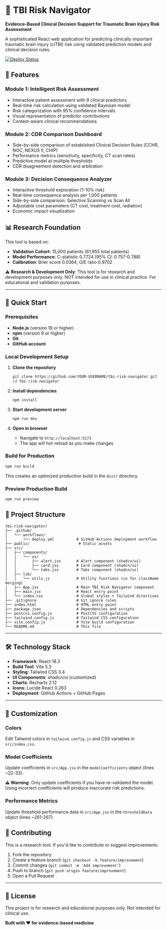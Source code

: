 # 🧠 TBI Risk Navigator

**Evidence-Based Clinical Decision Support for Traumatic Brain Injury Risk Assessment**

A sophisticated React web application for predicting clinically important traumatic brain injury (ciTBI) risk using validated prediction models and clinical decision rules.

[![Deploy Status](https://github.com/drazzam/tbi-risk-navigator/actions/workflows/deploy.yml/badge.svg)](https://github.com/YOUR-USERNAME/tbi-risk-navigator/actions/workflows/deploy.yml)

## 🎯 Features

### Module 1: Intelligent Risk Assessment
- Interactive patient assessment with 9 clinical predictors
- Real-time risk calculation using validated Bayesian model
- Risk categorization with 95% confidence intervals
- Visual representation of predictor contributions
- Context-aware clinical recommendations

### Module 2: CDR Comparison Dashboard
- Side-by-side comparison of established Clinical Decision Rules (CCHR, NOC, NEXUS II, CHIP)
- Performance metrics (sensitivity, specificity, CT scan rates)
- Predictive model at multiple thresholds
- CDR disagreement detection and arbitration

### Module 3: Decision Consequence Analyzer
- Interactive threshold exploration (1-10% risk)
- Real-time consequence analysis per 1,000 patients
- Side-by-side comparison: Selective Scanning vs Scan All
- Adjustable cost parameters (CT cost, treatment cost, radiation)
- Economic impact visualization

## 📊 Research Foundation

This tool is based on:
- **Validation Cohort**: 15,000 patients (61,955 total patients)
- **Model Performance**: C-statistic 0.7724 (95% CI: 0.757-0.788)
- **Calibration**: Brier score 0.0364, O/E ratio 0.9702

⚠️ **Research & Development Only**: This tool is for research and development purposes only. NOT intended for use in clinical practice. For educational and validation purposes.

---

## 🚀 Quick Start

### Prerequisites

- **Node.js** (version 18 or higher)
- **npm** (version 9 or higher)
- **Git**
- **GitHub account**

### Local Development Setup

1. **Clone the repository**
   ```bash
   git clone https://github.com/YOUR-USERNAME/tbi-risk-navigator.git
   cd tbi-risk-navigator
   ```

2. **Install dependencies**
   ```bash
   npm install
   ```

3. **Start development server**
   ```bash
   npm run dev
   ```

4. **Open in browser**
   - Navigate to `http://localhost:5173`
   - The app will hot-reload as you make changes

### Build for Production

```bash
npm run build
```

This creates an optimized production build in the `dist/` directory.

### Preview Production Build

```bash
npm run preview
```

## 📁 Project Structure

```
tbi-risk-navigator/
├── .github/
│   └── workflows/
│       └── deploy.yml          # GitHub Actions deployment workflow
├── public/                      # Static assets
├── src/
│   ├── components/
│   │   └── ui/
│   │       ├── alert.jsx       # Alert component (shadcn/ui)
│   │       ├── card.jsx        # Card component (shadcn/ui)
│   │       └── tabs.jsx        # Tabs component (shadcn/ui)
│   ├── lib/
│   │   └── utils.js            # Utility functions (cn for className merging)
│   ├── App.jsx                 # Main TBI Risk Navigator component
│   ├── main.jsx                # React entry point
│   └── index.css               # Global styles + Tailwind directives
├── .gitignore                  # Git ignore rules
├── index.html                  # HTML entry point
├── package.json                # Dependencies and scripts
├── postcss.config.js           # PostCSS configuration
├── tailwind.config.js          # Tailwind CSS configuration
├── vite.config.js              # Vite build configuration
└── README.md                   # This file
```

---

## 🛠️ Technology Stack

- **Framework**: React 18.3
- **Build Tool**: Vite 5.3
- **Styling**: Tailwind CSS 3.4
- **UI Components**: shadcn/ui (customized)
- **Charts**: Recharts 2.12
- **Icons**: Lucide React 0.263
- **Deployment**: GitHub Actions + GitHub Pages

---

## 🎨 Customization

### Colors

Edit Tailwind colors in `tailwind.config.js` and CSS variables in `src/index.css`.

### Model Coefficients

Update coefficients in `src/App.jsx` in the `modelCoefficients` object (lines ~22-33).

**⚠️ Warning**: Only update coefficients if you have re-validated the model. Using incorrect coefficients will produce inaccurate risk predictions.

### Performance Metrics

Update threshold performance data in `src/App.jsx` in the `thresholdData` object (lines ~261-267).


## 🤝 Contributing

This is a research tool. If you'd like to contribute or suggest improvements:

1. Fork the repository
2. Create a feature branch (`git checkout -b feature/improvement`)
3. Commit changes (`git commit -m 'Add improvement'`)
4. Push to branch (`git push origin feature/improvement`)
5. Open a Pull Request

---

## 📄 License

This project is for research and educational purposes only. Not intended for clinical use.


**Built with ❤️ for evidence-based medicine**
